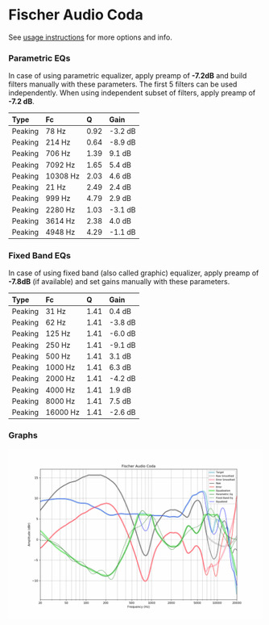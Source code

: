 # Fischer Audio Coda
See [usage instructions](https://github.com/jaakkopasanen/AutoEq#usage) for more options and info.

### Parametric EQs
In case of using parametric equalizer, apply preamp of **-7.2dB** and build filters manually
with these parameters. The first 5 filters can be used independently.
When using independent subset of filters, apply preamp of **-7.2 dB**.

| Type    | Fc       |    Q | Gain    |
|:--------|:---------|:-----|:--------|
| Peaking | 78 Hz    | 0.92 | -3.2 dB |
| Peaking | 214 Hz   | 0.64 | -8.9 dB |
| Peaking | 706 Hz   | 1.39 | 9.1 dB  |
| Peaking | 7092 Hz  | 1.65 | 5.4 dB  |
| Peaking | 10308 Hz | 2.03 | 4.6 dB  |
| Peaking | 21 Hz    | 2.49 | 2.4 dB  |
| Peaking | 999 Hz   | 4.79 | 2.9 dB  |
| Peaking | 2280 Hz  | 1.03 | -3.1 dB |
| Peaking | 3614 Hz  | 2.38 | 4.0 dB  |
| Peaking | 4948 Hz  | 4.29 | -1.1 dB |

### Fixed Band EQs
In case of using fixed band (also called graphic) equalizer, apply preamp of **-7.8dB**
(if available) and set gains manually with these parameters.

| Type    | Fc       |    Q | Gain    |
|:--------|:---------|:-----|:--------|
| Peaking | 31 Hz    | 1.41 | 0.4 dB  |
| Peaking | 62 Hz    | 1.41 | -3.8 dB |
| Peaking | 125 Hz   | 1.41 | -6.0 dB |
| Peaking | 250 Hz   | 1.41 | -9.1 dB |
| Peaking | 500 Hz   | 1.41 | 3.1 dB  |
| Peaking | 1000 Hz  | 1.41 | 6.3 dB  |
| Peaking | 2000 Hz  | 1.41 | -4.2 dB |
| Peaking | 4000 Hz  | 1.41 | 1.9 dB  |
| Peaking | 8000 Hz  | 1.41 | 7.5 dB  |
| Peaking | 16000 Hz | 1.41 | -2.6 dB |

### Graphs
![](./Fischer%20Audio%20Coda.png)